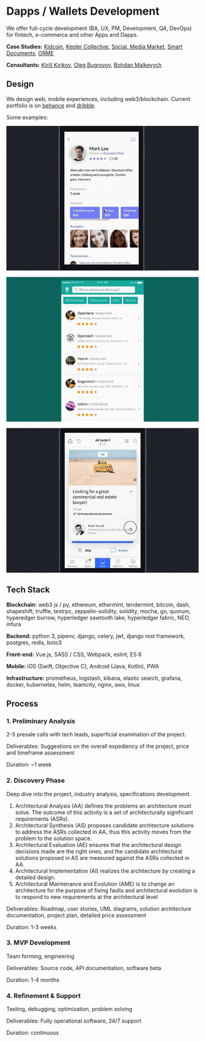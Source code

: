 # Dapps / Wallets Development

We offer full-cycle development \(BA, UX, PM, Development, QA, DevOps\) for fintech, e-commerce and other Apps and Dapps.

**Case Studies:** [Kidcoin](case-studies/kidcoin.md), [Kepler Collective](case-studies/kepler-collective.md), [Social. Media Market](case-studies/social.-media-market.md), [Smart Documents](case-studies/notarization-platform.md), [ORME](case-studies/orme.md)

**Consultants:** [Kirill Kirikov](about/kirill-kirikov.md), [Oleg Bugrovoy](about/oleg-bugrovoy.md), [Bohdan Malkevych](about/bohdan-malkevych.md)

## Design

We design web, mobile experiences, including web3/blockchain. Current portfolio is on [behance](https://www.behance.net/4irelabs) and [dribble](https://dribbble.com/4irelabs).

Some examples:

![](.gitbook/assets/ezgif-1-674ae8fe72.gif)

![](.gitbook/assets/ezgif-1-4e6d081ed7.gif)

![](.gitbook/assets/ezgif-3-1f87aee109.gif)

## Tech Stack

**Blockchain:** web3 js / py, ethereum, ethermint, tendermint, bitcoin, dash, shapeshift, truffle, testrpc, zeppelin-solidity, solidity, mocha, go, quorum, hyperedger burrow, hyperledger sawtooth lake, hyperledger fabric, NEO, infura

**Backend:** python 3, pipenv, django, celery, jwt, django rest framework, postgres, redis, boto3

**Front-end:** Vue.js, SASS / CSS, Webpack, eslint, ES 6

**Mobile:** iOS \(Swift, Objective C\), Android \(Java, Kotlin\), PWA

**Infrastructure:** prometheus, logstash, kibana, elastic search, grafana, docker, kubernetes, helm, teamcity, nginx, aws, linux

## Process

### 1. Preliminary Analysis

2-5 presale calls with tech leads, superficial examination of the project.

Deliverables: Suggestions on the overall expediency of the project, price and timeframe assessment

Duration: ~1 week

### 2. Discovery Phase

Deep dive into the project, industry analysis, specifications development.

1. Architectural Analysis \(AA\) defines the problems an architecture must solve. The outcome of this activity is a set of architecturally significant requirements \(ASRs\).
2. Architectural Synthesis \(AS\) proposes candidate architecture solutions to address the ASRs collected in AA, thus this activity moves from the problem to the solution space.
3. Architectural Evaluation \(AE\) ensures that the architectural design decisions made are the right ones, and the candidate architectural solutions proposed in AS are measured against the ASRs collected in AA.
4. Architectural Implementation \(AI\) realizes the architecture by creating a detailed design.
5. Architectural Maintenance and Evolution \(AME\) is to change an architecture for the purpose of fixing faults and architectural evolution is to respond to new requirements at the architectural level

Deliverables: Roadmap, user stories, UML diagrams, solution architecture documentation, project plan, detailed price assessment

Duration: 1-3 weeks

### 3. MVP Development

Team forming, engineering

Deliverables: Source code, API documentation, software betа

Duration: 1-4 months

### 4. Refinement & Support

Testing, debugging, optimization, problem solving

Deliverables: Fully operational software, 24/7 support

Duration: continuous

